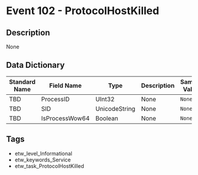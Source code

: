 # Event 102 - ProtocolHostKilled

## Description
None

## Data Dictionary
|Standard Name|Field Name|Type|Description|Sample Value|
|---|---|---|---|---|
|TBD|ProcessID|UInt32|None|`None`|
|TBD|SID|UnicodeString|None|`None`|
|TBD|IsProcessWow64|Boolean|None|`None`|

## Tags
* etw_level_Informational
* etw_keywords_Service
* etw_task_ProtocolHostKilled
